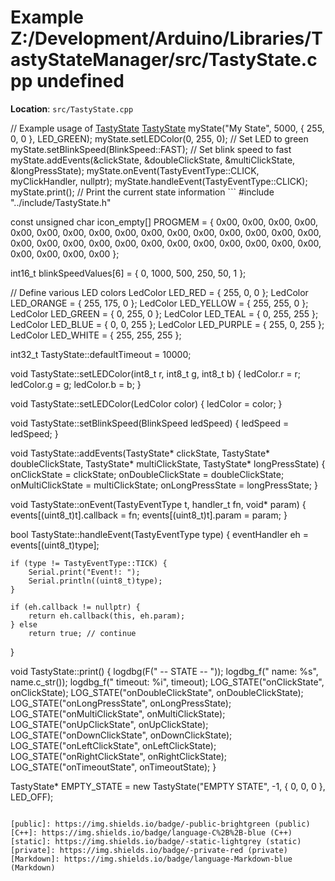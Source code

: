 <a id="a00138"></a>
# Example Z:/Development/Arduino/Libraries/TastyStateManager/src/TastyState.cpp undefined

**Location**: `src/TastyState.cpp`



// Example usage of [TastyState](a00124.md#a00124) [TastyState](a00124.md#a00124) myState("My State", 5000, { 255, 0, 0 }, LED_GREEN); myState.setLEDColor(0, 255, 0); // Set LED to green myState.setBlinkSpeed(BlinkSpeed::FAST); // Set blink speed to fast myState.addEvents(&clickState, &doubleClickState, &multiClickState, &longPressState); myState.onEvent(TastyEventType::CLICK, myClickHandler, nullptr); myState.handleEvent(TastyEventType::CLICK); myState.print(); // Print the current state information ```
#include "../include/TastyState.h"

const unsigned char icon_empty[] PROGMEM = {
    0x00, 0x00, 0x00, 0x00, 0x00, 0x00, 0x00, 0x00, 0x00, 0x00, 0x00, 0x00, 0x00, 0x00, 0x00, 0x00,
    0x00, 0x00, 0x00, 0x00, 0x00, 0x00, 0x00, 0x00, 0x00, 0x00, 0x00, 0x00, 0x00, 0x00, 0x00, 0x00
};

int16_t blinkSpeedValues[6] = { 0, 1000, 500, 250, 50, 1 };


// Define various LED colors
LedColor LED_RED = { 255, 0, 0 };
LedColor LED_ORANGE = { 255, 175, 0 };
LedColor LED_YELLOW = { 255, 255, 0 };
LedColor LED_GREEN = { 0, 255, 0 };
LedColor LED_TEAL = { 0, 255, 255 };
LedColor LED_BLUE = { 0, 0, 255 };
LedColor LED_PURPLE = { 255, 0, 255 };
LedColor LED_WHITE = { 255, 255, 255 };

int32_t TastyState::defaultTimeout = 10000;

void TastyState::setLEDColor(int8_t r, int8_t g, int8_t b) {
    ledColor.r = r;
    ledColor.g = g;
    ledColor.b = b;
}

void TastyState::setLEDColor(LedColor color) {
    ledColor = color;
}

void TastyState::setBlinkSpeed(BlinkSpeed ledSpeed) {
    ledSpeed = ledSpeed;
}

void TastyState::addEvents(TastyState* clickState, TastyState* doubleClickState, TastyState* multiClickState, TastyState* longPressState) {
    onClickState = clickState;
    onDoubleClickState = doubleClickState;
    onMultiClickState = multiClickState;
    onLongPressState = longPressState;
}

void TastyState::onEvent(TastyEventType t, handler_t fn, void* param) {
    events[(uint8_t)t].callback = fn;
    events[(uint8_t)t].param = param;
}

bool TastyState::handleEvent(TastyEventType type) {
    eventHandler eh = events[(uint8_t)type];

    if (type != TastyEventType::TICK) {
        Serial.print("Event!: ");
        Serial.println((uint8_t)type);
    }

    if (eh.callback != nullptr) {
        return eh.callback(this, eh.param);
    } else
        return true; // continue
}

void TastyState::print() {
    logdbg(F(" -- STATE -- "));
    logdbg_f("    name: %s", name.c_str());
    logdbg_f("    timeout: %i", timeout);
    LOG_STATE("onClickState", onClickState);
    LOG_STATE("onDoubleClickState", onDoubleClickState);
    LOG_STATE("onLongPressState", onLongPressState);
    LOG_STATE("onMultiClickState", onMultiClickState);
    LOG_STATE("onUpClickState", onUpClickState);
    LOG_STATE("onDownClickState", onDownClickState);
    LOG_STATE("onLeftClickState", onLeftClickState);
    LOG_STATE("onRightClickState", onRightClickState);
    LOG_STATE("onTimeoutState", onTimeoutState);
}

TastyState* EMPTY_STATE = new TastyState("EMPTY STATE", -1, { 0, 0, 0 }, LED_OFF);

```

[public]: https://img.shields.io/badge/-public-brightgreen (public)
[C++]: https://img.shields.io/badge/language-C%2B%2B-blue (C++)
[static]: https://img.shields.io/badge/-static-lightgrey (static)
[private]: https://img.shields.io/badge/-private-red (private)
[Markdown]: https://img.shields.io/badge/language-Markdown-blue (Markdown)